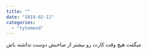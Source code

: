 ```yaml
---
title: ""
date: "2019-02-11"
categories: 
  - "tytomood"
---
```


میگفت هیچ وقت کارت رو بیشتر از صاحبش دوست نداشته باش
